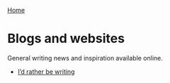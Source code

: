 [Home](index.md)

# Blogs and websites
General writing news and inspiration available online.

* [I’d rather be writing](https://idratherbewriting.com/)
